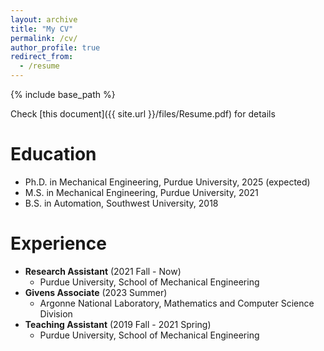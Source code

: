 ```yaml
---
layout: archive
title: "My CV"
permalink: /cv/
author_profile: true
redirect_from:
  - /resume
---
```


{% include base_path %}

Check [this document]({{ site.url }}/files/Resume.pdf) for details

Education
======
* Ph.D. in Mechanical Engineering, Purdue University, 2025 (expected)
* M.S. in Mechanical Engineering, Purdue University, 2021
* B.S. in Automation, Southwest University, 2018

Experience
======
* <strong>Research Assistant</strong> (2021 Fall - Now)
  * Purdue University, School of Mechanical Engineering
* <strong>Givens Associate</strong> (2023 Summer)
  * Argonne National Laboratory, Mathematics and Computer Science Division
* <strong>Teaching Assistant</strong> (2019 Fall - 2021 Spring)
  * Purdue University, School of Mechanical Engineering

<!-- Publications
======
  <ul>{% for post in site.publications %}
    {% include archive-single-cv.html %}
  {% endfor %}</ul> -->

<!-- Talks
======
  <ul>{% for post in site.talks %}
    {% include archive-single-talk-cv.html %}
  {% endfor %}</ul> -->

<!-- Teaching
======
  <ul>{% for post in site.teaching %}
    {% include archive-single-cv.html %}
  {% endfor %}</ul>

Service and leadership
======
* Currently signed in to 43 different slack teams -->
